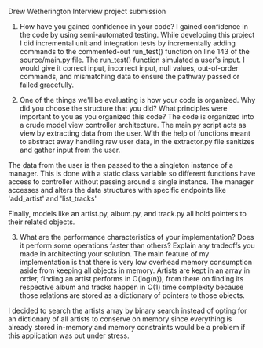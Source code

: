 Drew Wetherington
Interview project submission

1. How have you gained confidence in your code?
I gained confidence in the code by using semi-automated testing. While developing this project I did incremental unit and integration tests by incrementally adding commands to the commented-out run_test() function on line 143 of the source/main.py file. The run_test() function simulated a user's input. I would give it correct input, incorrect input, null values, out-of-order commands, and mismatching data to ensure the pathway passed or failed gracefully.

2. One of the things we'll be evaluating is how your code is organized. Why did you choose the structure that you did? What principles were important to you as you organized this code?
The code is organized into a crude model view controller architecture. The main.py script acts as view by extracting data from the user. With the help of functions meant to abstract away handling raw user data, in the extractor.py file sanitizes and gather input from the user.

The data from the user is then passed to the a singleton instance of a manager. This is done with a static class variable so different functions have access to controller without passing around a single instance. The manager accesses and alters the data structures with specific endpoints like 'add_artist' and 'list_tracks'

Finally, models like an artist.py, album.py, and track.py all hold pointers to their related objects.

3. What are the performance characteristics of your implementation? Does it perform some operations faster than others? Explain any tradeoffs you made in architecting your solution.
The main feature of my implementation is that there is very low overhead memory consumption aside from keeping all objects in memory. Artists are kept in an array in order, finding an artist performs in O(log(n)), from there on finding its respective album and tracks happen in O(1) time complexity because those relations are stored as a dictionary of pointers to those objects.

I decided to search the artists array by binary search instead of opting for an dictionary of all artists to conserve on memory since everything is already stored in-memory and memory constraints would be a problem if this application was put under stress.
